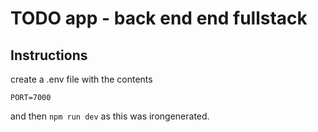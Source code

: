# TODO app - back end end fullstack

## Instructions

create a .env file with the contents

`PORT=7000`

and then `npm run dev` as this was irongenerated.
